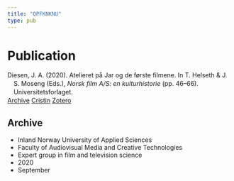 ```yaml
---
title: "QPFKNKNU"
type: pub
---
```

<h1>Publication</h1>
<article id="csl-bib-container-QPFKNKNU" class="csl-bib-container">
  <div class="csl-bib-body" style="line-height: 1.35; padding-left: 1em; text-indent:-1em;">
  <div class="csl-entry">Diesen, J. A. (2020). Atelieret p&#xE5; Jar og de f&#xF8;rste filmene. In T. Helseth &amp; J. S. Moseng (Eds.), <i>Norsk film A/S: en kulturhistorie</i> (pp. 46&#x2013;66). Universitetsforlaget.</div>
</div>
  <div class="csl-bib-buttons">
    <a href="#taxonomy-article-QPFKNKNU" class="csl-bib-button">Archive</a>
    <a href alt="Cristin URL" class="csl-bib-button">Cristin</a>
    <a href alt="Zotero URL" class="csl-bib-button">Zotero</a>
  </div>
  <div id="csl-bib-meta-container-QPFKNKNU"></div>
</article>
<div id="csl-bib-meta-QPFKNKNU" class="csl-bib-meta">
  <article id="taxonomy-article-QPFKNKNU" class="taxonomy-article">
    <h1>Archive</h1>
    <ul>
      <li>Inland Norway University of Applied Sciences</li>
      <li>Faculty of Audiovisual Media and Creative Technologies</li>
      <li>Expert group in film and television science</li>
      <li>2020</li>
      <li>September</li>
    </ul>
  </article>
</div>
